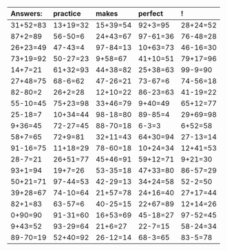 | Answers: | practice | makes | perfect | ! |
| :--- | :--- | :--- | :--- | :--- |
| 31+52=83 | 13+19=32 | 15+39=54 | 92+3=95 | 28+24=52 | 
| 87+2=89 | 56-50=6 | 24+43=67 | 97-61=36 | 76-48=28 | 
| 26+23=49 | 47-43=4 | 97-84=13 | 10+63=73 | 46-16=30 | 
| 73+19=92 | 50-27=23 | 9+58=67 | 41+10=51 | 79+17=96 | 
| 14+7=21 | 61+32=93 | 44+38=82 | 25+38=63 | 99-9=90 | 
| 27+48=75 | 68-6=62 | 47-26=21 | 73-67=6 | 74-56=18 | 
| 82-80=2 | 26+2=28 | 12+10=22 | 86-23=63 | 41-19=22 | 
| 55-10=45 | 75+23=98 | 33+46=79 | 9+40=49 | 65+12=77 | 
| 25-18=7 | 10+34=44 | 98-18=80 | 89-85=4 | 29+69=98 | 
| 9+36=45 | 72-27=45 | 88-70=18 | 6-3=3 | 6+52=58 | 
| 58+7=65 | 72+9=81 | 32+11=43 | 64+30=94 | 27-13=14 | 
| 91-16=75 | 11+18=29 | 78-60=18 | 10+24=34 | 12+41=53 | 
| 28-7=21 | 26+51=77 | 45+46=91 | 59+12=71 | 9+21=30 | 
| 93+1=94 | 19+7=26 | 53-35=18 | 47+33=80 | 86-57=29 | 
| 50+21=71 | 97-44=53 | 42-29=13 | 34+24=58 | 52-2=50 | 
| 39+28=67 | 74-10=64 | 21+57=78 | 24+16=40 | 27+17=44 | 
| 82+1=83 | 63-57=6 | 40-25=15 | 22+67=89 | 12+14=26 | 
| 0+90=90 | 91-31=60 | 16+53=69 | 45-18=27 | 97-52=45 | 
| 9+43=52 | 93-29=64 | 21+6=27 | 22-7=15 | 58-24=34 | 
| 89-70=19 | 52+40=92 | 26-12=14 | 68-3=65 | 83-5=78 | 
